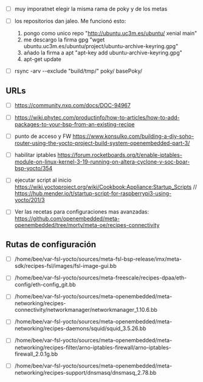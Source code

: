 - [ ] muy imporatnet elegir la misma rama de poky y de los metas
- [ ] los repositorios dan jaleo. Me funcionó esto: 
  1. pongo como unico repo "http://ubuntu.uc3m.es/ubuntu/ xenial main"
  2. me descargo la firma gpg "wget ubuntu.uc3m.es/ubuntu/project/ubuntu-archive-keyring.gpg"
  3. añado la firma a apt "apt-key add ubuntu-archive-keyring.gpg"
  4. apt-get update
  
- [ ] rsync -arv --exclude "build/tmp/" poky/ basePoky/


## URLs
- [ ] https://community.nxp.com/docs/DOC-94967
- [ ] https://wiki.phytec.com/productinfo/how-to-articles/how-to-add-packages-to-your-bsp-from-an-existing-recipe
- [ ] punto de acceso y FW https://www.konsulko.com/building-a-diy-soho-router-using-the-yocto-project-build-system-openembedded-part-3/
- [ ] habilitar iptables https://forum.rocketboards.org/t/enable-iptables-module-on-linux-kernel-3-19-running-on-altera-cyclone-v-soc-boar-bsp-yocto/354
- [ ] ejecutar script al inicio https://wiki.yoctoproject.org/wiki/Cookbook:Appliance:Startup_Scripts // https://hub.mender.io/t/startup-script-for-raspberrypi3-using-yocto/201/3  
- [ ] Ver las recetas para configuraciones mas avanzadas: https://github.com/openembedded/meta-openembedded/tree/morty/meta-oe/recipes-connectivity


## Rutas de configuración
- [ ] /home/bee/var-fsl-yocto/sources/meta-fsl-bsp-release/imx/meta-sdk/recipes-fsl/images/fsl-image-gui.bb

- [ ] /home/bee/var-fsl-yocto/sources/meta-freescale/recipes-dpaa/eth-config/eth-config_git.bb

- [ ] /home/bee/var-fsl-yocto/sources/meta-openembedded/meta-networking/recipes-connectivity/networkmanager/networkmanager_1.10.6.bb

- [ ] /home/bee/var-fsl-yocto/sources/meta-openembedded/meta-networking/recipes-daemons/squid/squid_3.5.26.bb

- [ ] /home/bee/var-fsl-yocto/sources/meta-openembedded/meta-networking/recipes-filter/arno-iptables-firewall/arno-iptables-firewall_2.0.1g.bb

- [ ] /home/bee/var-fsl-yocto/sources/meta-openembedded/meta-networking/recipes-support/dnsmasq/dnsmasq_2.78.bb

